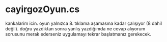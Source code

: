 # cayirgozOyun.cs
kankalarim icin.
oyun yalnızca 8. tıklama aşamasına kadar çalışıyor (8 dahil değil).
doğru yazdıktan sonra yanlış yazdığımda ne cevap alıyorum sorusunu merak ederseniz uygulamayı tekrar başlatmanız gerekecek.
